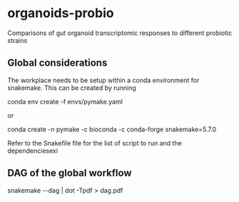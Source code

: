 # organoids-probio
Comparisons of gut organoid transcriptomic responses to different probiotic strains

## Global considerations

The workplace needs to be setup within a conda environment for snakemake. 
This can be created by running 

conda env create -f envs/pymake.yaml

or 

conda create -n pymake -c bioconda -c conda-forge snakemake=5.7.0

Refer to the Snakefile file for the list of script to run and the dependenciesexi

## DAG of the global workflow 

snakemake --dag | dot -Tpdf > dag.pdf
